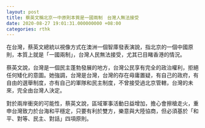 ```yaml
---
layout: post
title: 蔡英文稱北京一中原則本質是一國兩制　台灣人無法接受
date: 2020-08-27 19:01:31.000000000 +08:00
categories: rthk
---
```


在台灣，蔡英文總統以視像方式在澳洲一個智庫發表演說，指北京的一個中國原則，本質上就是「一國兩制」，台灣人民無法接受，尤其已目睹香港的情況。

蔡英文說，台灣是一個民主蓬勃發展的地方，台灣公民享有完全的政治權利，拒絕任何矮化的意圖。她強調，台灣是台灣，台灣的存在毋庸置疑，有自己的政府，有自由的選舉制度，亦有自己的軍隊和民主制度，不曾接受過北京管轄，台灣的未來，完全由台灣人決定。

對於兩岸衝突的可能性，蔡英文說，區域軍事活動日益增加，擔心會擦槍走火，重申台灣致力於台海和平穩定，只要有利於雙方，樂意與大陸協商，但必須基於「和平、對等、民主、對話」四項原則。
